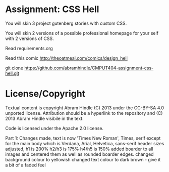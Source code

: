 Assignment: CSS Hell
====================

You will skin 3 project gutenberg stories with custom CSS.

You will skin 2 versions of a possible professional homepage for your
self with 2 versions of CSS.

Read requirements.org

Read this comic http://theoatmeal.com/comics/design_hell

git clone https://github.com/abramhindle/CMPUT404-assignment-css-hell.git

License/Copyright
=================

Textual content is copyright Abram Hindle (C) 2013 under the CC-BY-SA
4.0 unported license. Attribution should be a hyperlink to the
repository and (C) 2013 Abram Hindle visibile in the text.

Code is licensed under the Apache 2.0 license.


Part 1:
Changes made, text is now  'Times New Roman', Times, serif except for the main body which is Verdana, Arial, Helvetica, sans-serif
header sizes adjusted, h1 is 200% h2/h3 is 175% h4/h5 is 150%
added boarder to all images and centered them as well as rounded boarder edges. 
changed background colour to yellowish
changed text colour to dark brown - give it a bit of a faded feel
